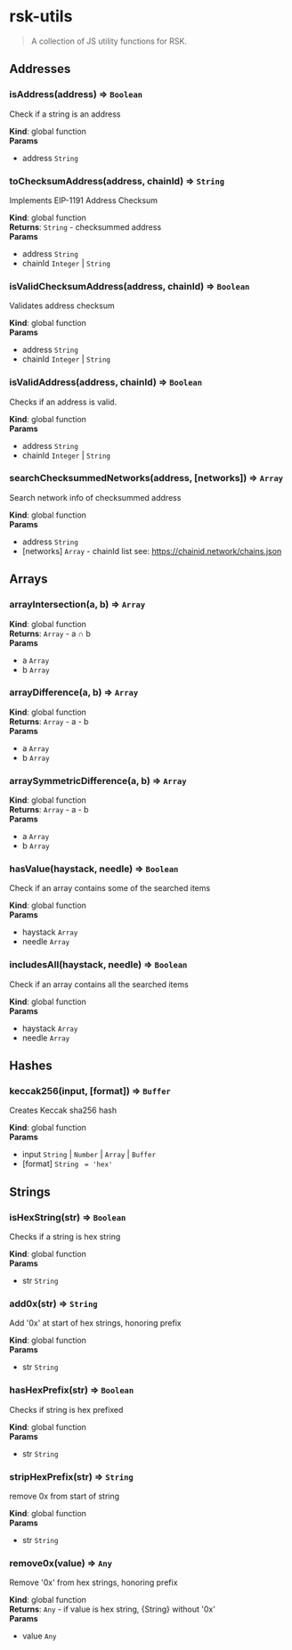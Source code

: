 # rsk-utils
> A collection of JS utility functions for RSK.

## Addresses
<a name="isAddress"></a>

### isAddress(address) ⇒ <code>Boolean</code>
Check if a string is an address

**Kind**: global function  
**Params**

- address <code>String</code>

<a name="toChecksumAddress"></a>

### toChecksumAddress(address, chainId) ⇒ <code>String</code>
Implements EIP-1191 Address Checksum

**Kind**: global function  
**Returns**: <code>String</code> - checksummed address  
**Params**

- address <code>String</code>
- chainId <code>Integer</code> | <code>String</code>

<a name="isValidChecksumAddress"></a>

### isValidChecksumAddress(address, chainId) ⇒ <code>Boolean</code>
Validates address checksum

**Kind**: global function  
**Params**

- address <code>String</code>
- chainId <code>Integer</code> | <code>String</code>

<a name="isValidAddress"></a>

### isValidAddress(address, chainId) ⇒ <code>Boolean</code>
Checks if an address is valid.

**Kind**: global function  
**Params**

- address <code>String</code>
- chainId <code>Integer</code> | <code>String</code>

<a name="searchChecksummedNetworks"></a>

### searchChecksummedNetworks(address, [networks]) ⇒ <code>Array</code>
Search network info of checksummed address

**Kind**: global function  
**Params**

- address <code>String</code>
- [networks] <code>Array</code> - chainId list
see: https://chainid.network/chains.json


## Arrays
<a name="arrayIntersection"></a>

### arrayIntersection(a, b) ⇒ <code>Array</code>
**Kind**: global function  
**Returns**: <code>Array</code> - a ∩ b  
**Params**

- a <code>Array</code>
- b <code>Array</code>

<a name="arrayDifference"></a>

### arrayDifference(a, b) ⇒ <code>Array</code>
**Kind**: global function  
**Returns**: <code>Array</code> - a - b  
**Params**

- a <code>Array</code>
- b <code>Array</code>

<a name="arraySymmetricDifference"></a>

### arraySymmetricDifference(a, b) ⇒ <code>Array</code>
**Kind**: global function  
**Returns**: <code>Array</code> - a - b  
**Params**

- a <code>Array</code>
- b <code>Array</code>

<a name="hasValue"></a>

### hasValue(haystack, needle) ⇒ <code>Boolean</code>
Check if an array contains some of the searched items

**Kind**: global function  
**Params**

- haystack <code>Array</code>
- needle <code>Array</code>

<a name="includesAll"></a>

### includesAll(haystack, needle) ⇒ <code>Boolean</code>
Check if an array contains all the searched items

**Kind**: global function  
**Params**

- haystack <code>Array</code>
- needle <code>Array</code>


## Hashes
<a name="keccak256"></a>

### keccak256(input, [format]) ⇒ <code>Buffer</code>
Creates Keccak sha256 hash

**Kind**: global function  
**Params**

- input <code>String</code> | <code>Number</code> | <code>Array</code> | <code>Buffer</code>
- [format] <code>String</code> <code> = &#x27;hex&#x27;</code>


## Strings
<a name="isHexString"></a>

### isHexString(str) ⇒ <code>Boolean</code>
Checks if a string is hex string

**Kind**: global function  
**Params**

- str <code>String</code>

<a name="add0x"></a>

### add0x(str) ⇒ <code>String</code>
Add '0x' at start of hex strings, honoring prefix

**Kind**: global function  
**Params**

- str <code>String</code>

<a name="hasHexPrefix"></a>

### hasHexPrefix(str) ⇒ <code>Boolean</code>
Checks if string is hex prefixed

**Kind**: global function  
**Params**

- str <code>String</code>

<a name="stripHexPrefix"></a>

### stripHexPrefix(str) ⇒ <code>String</code>
remove 0x from start of string

**Kind**: global function  
**Params**

- str <code>String</code>

<a name="remove0x"></a>

### remove0x(value) ⇒ <code>Any</code>
Remove '0x' from hex strings, honoring prefix

**Kind**: global function  
**Returns**: <code>Any</code> - if value is hex string, {String} without '0x'  
**Params**

- value <code>Any</code>


